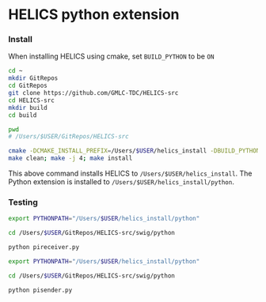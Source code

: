 # HELICS python extension

### Install

When installing HELICS using cmake, set `BUILD_PYTHON` to be `ON`

```bash
cd ~
mkdir GitRepos
cd GitRepos
git clone https://github.com/GMLC-TDC/HELICS-src
cd HELICS-src
mkdir build
cd build

pwd
# /Users/$USER/GitRepos/HELICS-src

cmake -DCMAKE_INSTALL_PREFIX=/Users/$USER/helics_install -DBUILD_PYTHON=ON -DPYTHON_LIBRARY=$(python-config --prefix)/lib/libpython3.6m.dylib -DPYTHON_INCLUDE_DIR=$(python-config --prefix)/include/python3.6m ../
make clean; make -j 4; make install
```

This above command installs HELICS to `/Users/$USER/helics_install`. The Python extension is installed to `/Users/$USER/helics_install/python`.


### Testing

```bash
export PYTHONPATH="/Users/$USER/helics_install/python"

cd /Users/$USER/GitRepos/HELICS-src/swig/python

python pireceiver.py
```

```bash
export PYTHONPATH="/Users/$USER/helics_install/python"

cd /Users/$USER/GitRepos/HELICS-src/swig/python

python pisender.py
```


